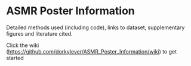 # ASMR Poster Information

Detailed methods used (including code), links to dataset, supplementary figures and literature cited.

Click the wiki (https://github.com/dorkylever/ASMR_Poster_Information/wiki) to get started
